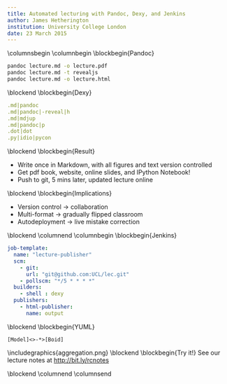 ```yaml
---
title: Automated lecturing with Pandoc, Dexy, and Jenkins
author: James Hetherington
institution: University College London
date: 23 March 2015
---
```


\columnsbegin
\columnbegin
\blockbegin{Pandoc}

``` bash
pandoc lecture.md -o lecture.pdf
pandoc lecture.md -t revealjs
pandoc lecture.md -o lecture.html
```

\blockend
\blockbegin{Dexy}

``` yaml
.md|pandoc
.md|pandoc|-reveal|h
.md|mdjup
.md|pandoc|p
.dot|dot
.py|idio|pycon
```

\blockend
\blockbegin{Result}

* Write once in Markdown, with all figures and text version controlled
* Get pdf book, website, online slides, and IPython Notebook!
* Push to git, 5 mins later, updated lecture online

\blockend
\blockbegin{Implications}

* Version control $\rightarrow$ collaboration
* Multi-format $\rightarrow$ gradually flipped classroom
* Autodeployment $\rightarrow$ live mistake correction

\blockend
\columnend
\columnbegin
\blockbegin{Jenkins}


``` yaml
job-template:
  name: "lecture-publisher"
  scm:
    - git:
      url: "git@github.com:UCL/lec.git"
    - pollscm: "*/5 * * * *"
  builders:
    - shell : dexy
  publishers:
    - html-publisher:
      name: output
```

\blockend
\blockbegin{YUML}
``` yuml
[Model]<>-*>[Boid]
```
\includegraphics{aggregation.png}
\blockend
\blockbegin{Try it!}
See our lecture notes at
http://bit.ly/rcnotes

\blockend
\columnend
\columnsend

